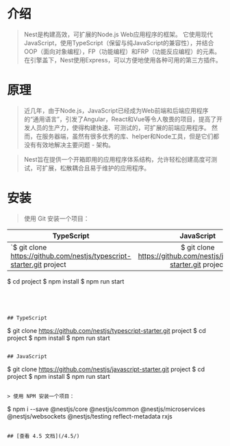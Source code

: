 # 介绍

> Nest是构建高效，可扩展的Node.js Web应用程序的框架。 它使用现代JavaScript，使用TypeScript（保留与纯JavaScript的兼容性），并结合OOP（面向对象编程），FP（功能编程）和FRP（功能反应编程）的元素。在引擎盖下，Nest使用Express，可以方便地使用各种可用的第三方插件。

# 原理

> 近几年，由于Node.js，JavaScript已经成为Web前端和后端应用程序的“通用语言”，引发了Angular，React和Vue等令人敬畏的项目，提高了开发人员的生产力，使得构建快速、可测试的，可扩展的前端应用程序。 然而，在服务器端，虽然有很多优秀的库、helper和Node工具，但是它们都没有有效地解决主要问题 - 架构。

> Nest旨在提供一个开箱即用的应用程序体系结构，允许轻松创建高度可测试，可扩展，松散耦合且易于维护的应用程序。

# 安装

> 使用 Git 安装一个项目：

| TypeScript        | JavaScript  |
| ------------- |:-------------:| 
| `$ git clone https://github.com/nestjs/typescript-starter.git project| $ git clone https://github.com/nestjs/javascript-starter.git project|
$ cd project
$ npm install
$ npm run start
``` | 




## TypeScript

```
$ git clone https://github.com/nestjs/typescript-starter.git project
$ cd project
$ npm install
$ npm run start
```

## JavaScript

```
$ git clone https://github.com/nestjs/javascript-starter.git project
$ cd project
$ npm install
$ npm run start
```

> 使用 NPM 安装一个项目：

```
$ npm i --save @nestjs/core @nestjs/common @nestjs/microservices @nestjs/websockets @nestjs/testing reflect-metadata rxjs
```

## [查看 4.5 文档](/4.5/)